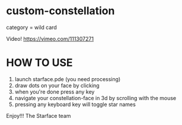 custom-constellation
====================

category = wild card

Video!
https://vimeo.com/111307271


HOW TO USE
==========

1. launch starface.pde (you need processing)
2. draw dots on your face by clicking
3. when you're done press any key
4. navigate your constellation-face in 3d by scrolling with the mouse
5. pressing any keyboard key will toggle star names


Enjoy!!!
The Starface team
